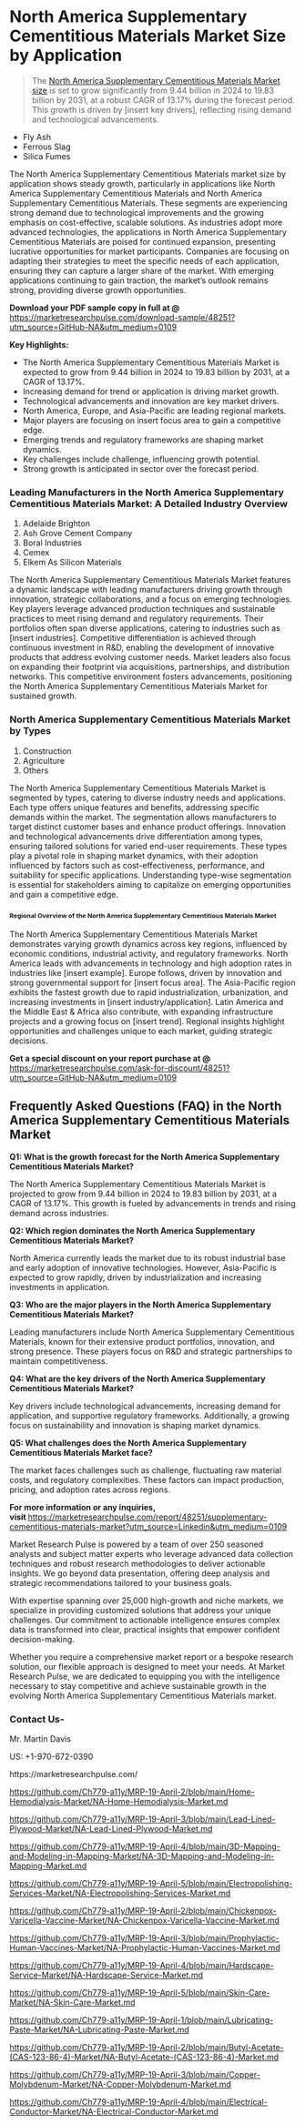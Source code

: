 <h1>North America Supplementary Cementitious Materials Market&nbsp;Size by Application</h1><blockquote><p>The <a href="https://marketresearchpulse.com/download-sample/48251?utm_source=GitHub-NA&amp;utm_medium=0109">North America Supplementary Cementitious Materials Market size</a> is set to grow significantly from 9.44 billion in 2024 to 19.83 billion by 2031, at a robust CAGR of 13.17% during the forecast period. This growth is driven by [insert key drivers], reflecting rising demand and technological advancements.</p></blockquote><ul><li>Fly Ash<li> Ferrous Slag<li> Silica Fumes</li></ul><p>The North America Supplementary Cementitious Materials market size by application shows steady growth, particularly in applications like North America Supplementary Cementitious Materials and North America Supplementary Cementitious Materials. These segments are experiencing strong demand due to technological improvements and the growing emphasis on cost-effective, scalable solutions. As industries adopt more advanced technologies, the applications in North America Supplementary Cementitious Materials are poised for continued expansion, presenting lucrative opportunities for market participants. Companies are focusing on adapting their strategies to meet the specific needs of each application, ensuring they can capture a larger share of the market. With emerging applications continuing to gain traction, the market’s outlook remains strong, providing diverse growth opportunities.</p><p><strong>Download your PDF sample copy in full at @ </strong><a href="https://marketresearchpulse.com/download-sample/48251?utm_source=GitHub-NA&amp;utm_medium=0109">https://marketresearchpulse.com/download-sample/48251?utm_source=GitHub-NA&amp;utm_medium=0109</a></p><p><strong>Key Highlights: </strong></p><ul><li>The North America Supplementary Cementitious Materials Market is expected to grow from 9.44 billion in 2024 to 19.83 billion by 2031, at a CAGR of 13.17%.</li><li>Increasing demand for trend or application is driving market growth.</li><li>Technological advancements and innovation are key market drivers.</li><li>North America, Europe, and Asia-Pacific are leading regional markets.</li><li>Major players are focusing on insert focus area to gain a competitive edge.</li><li>Emerging trends and regulatory frameworks are shaping market dynamics.</li><li>Key challenges include challenge, influencing growth potential.</li><li>Strong growth is anticipated in sector over the forecast period.</li></ul><h3>Leading Manufacturers in the North America Supplementary Cementitious Materials Market: A Detailed Industry Overview</h3><ol><li>Adelaide Brighton</li><li>Ash Grove Cement Company</li><li>Boral Industries</li><li>Cemex</li><li>Elkem As Silicon Materials</li></ol><div class="flex max-w-full flex-col flex-grow"><div class="min-h-8 text-message flex w-full flex-col items-end gap-2 whitespace-normal break-words [.text-message+&amp;]:mt-5" dir="auto" data-message-author-role="assistant" data-message-id="fd8432e4-4910-450d-b182-61b7bfb0a01f" data-message-model-slug="gpt-4o"><div class="flex w-full flex-col gap-1 empty:hidden first:pt-[3px]"><div class="markdown prose w-full break-words dark:prose-invert light"><p>The North America Supplementary Cementitious Materials Market features a dynamic landscape with leading manufacturers driving growth through innovation, strategic collaborations, and a focus on emerging technologies. Key players leverage advanced production techniques and sustainable practices to meet rising demand and regulatory requirements. Their portfolios often span diverse applications, catering to industries such as [insert industries]. Competitive differentiation is achieved through continuous investment in R&amp;D, enabling the development of innovative products that address evolving customer needs. Market leaders also focus on expanding their footprint via acquisitions, partnerships, and distribution networks. This competitive environment fosters advancements, positioning the North America Supplementary Cementitious Materials Market for sustained growth.</p></div></div></div></div><h3>North America Supplementary Cementitious Materials Market by Types</h3><ol><li>Construction<li> Agriculture<li> Others</li></ol><div class="flex max-w-full flex-col flex-grow"><div class="min-h-8 text-message flex w-full flex-col items-end gap-2 whitespace-normal break-words [.text-message+&amp;]:mt-5" dir="auto" data-message-author-role="assistant" data-message-id="084470be-0bb7-4664-bddf-5156b4f41249" data-message-model-slug="gpt-4o-mini"><div class="flex w-full flex-col gap-1 empty:hidden first:pt-[3px]"><div class="markdown prose w-full break-words dark:prose-invert light"><p>The North America Supplementary Cementitious Materials Market is segmented by types, catering to diverse industry needs and applications. Each type offers unique features and benefits, addressing specific demands within the market. The segmentation allows manufacturers to target distinct customer bases and enhance product offerings. Innovation and technological advancements drive differentiation among types, ensuring tailored solutions for varied end-user requirements. These types play a pivotal role in shaping market dynamics, with their adoption influenced by factors such as cost-effectiveness, performance, and suitability for specific applications. Understanding type-wise segmentation is essential for stakeholders aiming to capitalize on emerging opportunities and gain a competitive edge.</p></div></div></div></div><h3><span style="font-size: 11px;">Regional Overview of the North America Supplementary Cementitious Materials Market</span></h3><div class="flex max-w-full flex-col flex-grow"><div class="min-h-8 text-message flex w-full flex-col items-end gap-2 whitespace-normal break-words [.text-message+&amp;]:mt-5" dir="auto" data-message-author-role="assistant" data-message-id="e9038762-ce64-4e30-91c9-9bd413514231" data-message-model-slug="gpt-4o-mini"><div class="flex w-full flex-col gap-1 empty:hidden first:pt-[3px]"><div class="markdown prose w-full break-words dark:prose-invert light"><p>The North America Supplementary Cementitious Materials Market demonstrates varying growth dynamics across key regions, influenced by economic conditions, industrial activity, and regulatory frameworks. North America leads with advancements in technology and high adoption rates in industries like [insert example]. Europe follows, driven by innovation and strong governmental support for [insert focus area]. The Asia-Pacific region exhibits the fastest growth due to rapid industrialization, urbanization, and increasing investments in [insert industry/application]. Latin America and the Middle East &amp; Africa also contribute, with expanding infrastructure projects and a growing focus on [insert trend]. Regional insights highlight opportunities and challenges unique to each market, guiding strategic decisions.</p></div></div></div></div><p><strong>Get a special discount on your report purchase at @ </strong><a href="https://marketresearchpulse.com/ask-for-discount/48251?utm_source=GitHub-NA&amp;utm_medium=0109">https://marketresearchpulse.com/ask-for-discount/48251?utm_source=GitHub-NA&amp;utm_medium=0109</a></p><h2>Frequently Asked Questions (FAQ) in the North America Supplementary Cementitious Materials Market</h2><p><strong>Q1: What is the growth forecast for the North America Supplementary Cementitious Materials Market?</strong></p><p>The North America Supplementary Cementitious Materials Market is projected to grow from 9.44 billion in 2024 to 19.83 billion by 2031, at a CAGR of 13.17%. This growth is fueled by advancements in trends and rising demand across industries.</p><p><strong>Q2: Which region dominates the North America Supplementary Cementitious Materials Market?</strong></p><p>North America currently leads the market due to its robust industrial base and early adoption of innovative technologies. However, Asia-Pacific is expected to grow rapidly, driven by industrialization and increasing investments in application.</p><p><strong>Q3: Who are the major players in the North America Supplementary Cementitious Materials Market?</strong></p><p>Leading manufacturers include North America Supplementary Cementitious Materials, known for their extensive product portfolios, innovation, and strong presence. These players focus on R&amp;D and strategic partnerships to maintain competitiveness.</p><p><strong>Q4: What are the key drivers of the North America Supplementary Cementitious Materials Market?</strong></p><p>Key drivers include technological advancements, increasing demand for application, and supportive regulatory frameworks. Additionally, a growing focus on sustainability and innovation is shaping market dynamics.</p><p><strong>Q5: What challenges does the North America Supplementary Cementitious Materials Market face?</strong></p><p>The market faces challenges such as challenge, fluctuating raw material costs, and regulatory complexities. These factors can impact production, pricing, and adoption rates across regions.</p><p><strong>For more information or any inquiries, visit&nbsp;</strong><a href="https://marketresearchpulse.com/report/48251/supplementary-cementitious-materials-market?utm_source=Linkedin&utm_medium=0109">https://marketresearchpulse.com/report/48251/supplementary-cementitious-materials-market?utm_source=Linkedin&utm_medium=0109</a></p><p>Market Research Pulse is powered by a team of over 250 seasoned analysts and subject matter experts who leverage advanced data collection techniques and robust research methodologies to deliver actionable insights. We go beyond data presentation, offering deep analysis and strategic recommendations tailored to your business goals.</p><p>With expertise spanning over 25,000 high-growth and niche markets, we specialize in providing customized solutions that address your unique challenges. Our commitment to actionable intelligence ensures complex data is transformed into clear, practical insights that empower confident decision-making.</p><p>Whether you require a comprehensive market report or a bespoke research solution, our flexible approach is designed to meet your needs. At Market Research Pulse, we are dedicated to equipping you with the intelligence necessary to stay competitive and achieve sustainable growth in the evolving North America Supplementary Cementitious Materials market.</p><h3><strong>Contact Us-</strong></h3><p>Mr. Martin Davis</p><p>US: +1-970-672-0390</p><p>https://marketresearchpulse.com/</p><p><a href="https://github.com/Ch779-a11y/MRP-19-April-2/blob/main/Home-Hemodialysis-Market/NA-Home-Hemodialysis-Market.md">https://github.com/Ch779-a11y/MRP-19-April-2/blob/main/Home-Hemodialysis-Market/NA-Home-Hemodialysis-Market.md</a></p><p><a href="https://github.com/Ch779-a11y/MRP-19-April-3/blob/main/Lead-Lined-Plywood-Market/NA-Lead-Lined-Plywood-Market.md">https://github.com/Ch779-a11y/MRP-19-April-3/blob/main/Lead-Lined-Plywood-Market/NA-Lead-Lined-Plywood-Market.md</a></p><p><a href="https://github.com/Ch779-a11y/MRP-19-April-4/blob/main/3D-Mapping-and-Modeling-in-Mapping-Market/NA-3D-Mapping-and-Modeling-in-Mapping-Market.md">https://github.com/Ch779-a11y/MRP-19-April-4/blob/main/3D-Mapping-and-Modeling-in-Mapping-Market/NA-3D-Mapping-and-Modeling-in-Mapping-Market.md</a></p><p><a href="https://github.com/Ch779-a11y/MRP-19-April-5/blob/main/Electropolishing-Services-Market/NA-Electropolishing-Services-Market.md">https://github.com/Ch779-a11y/MRP-19-April-5/blob/main/Electropolishing-Services-Market/NA-Electropolishing-Services-Market.md</a></p><p><a href="https://github.com/Ch779-a11y/MRP-19-April-2/blob/main/Chickenpox-Varicella-Vaccine-Market/NA-Chickenpox-Varicella-Vaccine-Market.md">https://github.com/Ch779-a11y/MRP-19-April-2/blob/main/Chickenpox-Varicella-Vaccine-Market/NA-Chickenpox-Varicella-Vaccine-Market.md</a></p><p><a href="https://github.com/Ch779-a11y/MRP-19-April-3/blob/main/Prophylactic-Human-Vaccines-Market/NA-Prophylactic-Human-Vaccines-Market.md">https://github.com/Ch779-a11y/MRP-19-April-3/blob/main/Prophylactic-Human-Vaccines-Market/NA-Prophylactic-Human-Vaccines-Market.md</a></p><p><a href="https://github.com/Ch779-a11y/MRP-19-April-4/blob/main/Hardscape-Service-Market/NA-Hardscape-Service-Market.md">https://github.com/Ch779-a11y/MRP-19-April-4/blob/main/Hardscape-Service-Market/NA-Hardscape-Service-Market.md</a></p><p><a href="https://github.com/Ch779-a11y/MRP-19-April-5/blob/main/Skin-Care-Market/NA-Skin-Care-Market.md">https://github.com/Ch779-a11y/MRP-19-April-5/blob/main/Skin-Care-Market/NA-Skin-Care-Market.md</a></p><p><a href="https://github.com/Ch779-a11y/MRP-19-April-1/blob/main/Lubricating-Paste-Market/NA-Lubricating-Paste-Market.md">https://github.com/Ch779-a11y/MRP-19-April-1/blob/main/Lubricating-Paste-Market/NA-Lubricating-Paste-Market.md</a></p><p><a href="https://github.com/Ch779-a11y/MRP-19-April-2/blob/main/Butyl-Acetate-(CAS-123-86-4)-Market/NA-Butyl-Acetate-(CAS-123-86-4)-Market.md">https://github.com/Ch779-a11y/MRP-19-April-2/blob/main/Butyl-Acetate-(CAS-123-86-4)-Market/NA-Butyl-Acetate-(CAS-123-86-4)-Market.md</a></p><p><a href="https://github.com/Ch779-a11y/MRP-19-April-3/blob/main/Copper-Molybdenum-Market/NA-Copper-Molybdenum-Market.md">https://github.com/Ch779-a11y/MRP-19-April-3/blob/main/Copper-Molybdenum-Market/NA-Copper-Molybdenum-Market.md</a></p><p><a href="https://github.com/Ch779-a11y/MRP-19-April-4/blob/main/Electrical-Conductor-Market/NA-Electrical-Conductor-Market.md">https://github.com/Ch779-a11y/MRP-19-April-4/blob/main/Electrical-Conductor-Market/NA-Electrical-Conductor-Market.md</a></p>

